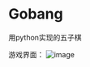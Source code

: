 # Gobang

用python实现的五子棋

游戏界面：
![image](https://github.com/kakitgogogo/Gobang/blob/master/test.png)
